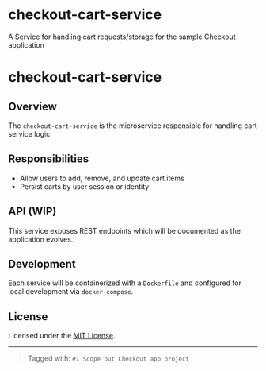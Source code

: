 # checkout-cart-service
A Service for handling cart requests/storage for the sample Checkout application

# checkout-cart-service

## Overview

The `checkout-cart-service` is the microservice responsible for handling cart service logic.

## Responsibilities

- Allow users to add, remove, and update cart items
- Persist carts by user session or identity

## API (WIP)

This service exposes REST endpoints which will be documented as the application evolves.

## Development

Each service will be containerized with a `Dockerfile` and configured for local development via `docker-compose`.

## License

Licensed under the [MIT License](./LICENSE).

---

> Tagged with: `#1 Scope out Checkout app project`
